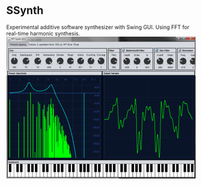 # SSynth
Experimental additive software synthesizer with Swing GUI. Using FFT for real-time harmonic synthesis.
![](screen.png)

